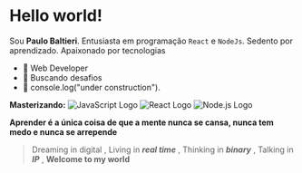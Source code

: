  # Hello world!

Sou  **Paulo Baltieri**. 
Entusiasta em programação   `React` e `NodeJs`.
Sedento por aprendizado. Apaixonado por tecnologias 

- :star2: Web Developer
-  :rocket:  Buscando desafios 
- :hammer: console.log("under construction").


**Masterizando:** 
![JavaScript Logo](https://img.icons8.com/color/96/javascript--v1.png)
![React Logo](https://img.icons8.com/color/96/react-native.png)
![Node.js Logo](https://img.icons8.com/fluency/96/node-js.png)

**Aprender é a única coisa de que a mente nunca se cansa, nunca tem medo e nunca se arrepende**



> Dreaming in digital , 
	Living in   ***real time***  , 
Thinking in ***binary*** ,
Talking in ***IP***  ,
**Welcome to my world** 
